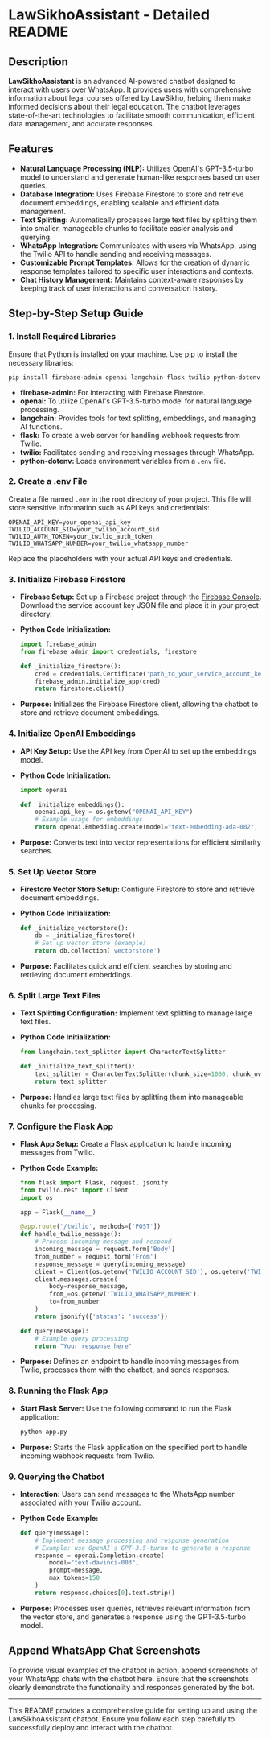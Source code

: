 # LawSikhoAssistant - Detailed README

## Description

**LawSikhoAssistant** is an advanced AI-powered chatbot designed to interact with users over WhatsApp. It provides users with comprehensive information about legal courses offered by LawSikho, helping them make informed decisions about their legal education. The chatbot leverages state-of-the-art technologies to facilitate smooth communication, efficient data management, and accurate responses. 

## Features

- **Natural Language Processing (NLP):** Utilizes OpenAI's GPT-3.5-turbo model to understand and generate human-like responses based on user queries.
- **Database Integration:** Uses Firebase Firestore to store and retrieve document embeddings, enabling scalable and efficient data management.
- **Text Splitting:** Automatically processes large text files by splitting them into smaller, manageable chunks to facilitate easier analysis and querying.
- **WhatsApp Integration:** Communicates with users via WhatsApp, using the Twilio API to handle sending and receiving messages.
- **Customizable Prompt Templates:** Allows for the creation of dynamic response templates tailored to specific user interactions and contexts.
- **Chat History Management:** Maintains context-aware responses by keeping track of user interactions and conversation history.

## Step-by-Step Setup Guide

### 1. Install Required Libraries

Ensure that Python is installed on your machine. Use pip to install the necessary libraries:

    pip install firebase-admin openai langchain flask twilio python-dotenv

- **firebase-admin:** For interacting with Firebase Firestore.
- **openai:** To utilize OpenAI's GPT-3.5-turbo model for natural language processing.
- **langchain:** Provides tools for text splitting, embeddings, and managing AI functions.
- **flask:** To create a web server for handling webhook requests from Twilio.
- **twilio:** Facilitates sending and receiving messages through WhatsApp.
- **python-dotenv:** Loads environment variables from a `.env` file.

### 2. Create a .env File

Create a file named `.env` in the root directory of your project. This file will store sensitive information such as API keys and credentials:

    OPENAI_API_KEY=your_openai_api_key
    TWILIO_ACCOUNT_SID=your_twilio_account_sid
    TWILIO_AUTH_TOKEN=your_twilio_auth_token
    TWILIO_WHATSAPP_NUMBER=your_twilio_whatsapp_number

Replace the placeholders with your actual API keys and credentials.

### 3. Initialize Firebase Firestore

- **Firebase Setup:** Set up a Firebase project through the [Firebase Console](https://console.firebase.google.com/). Download the service account key JSON file and place it in your project directory.
- **Python Code Initialization:**

    ```python
    import firebase_admin
    from firebase_admin import credentials, firestore

    def _initialize_firestore():
        cred = credentials.Certificate('path_to_your_service_account_key.json')
        firebase_admin.initialize_app(cred)
        return firestore.client()
    ```

- **Purpose:** Initializes the Firebase Firestore client, allowing the chatbot to store and retrieve document embeddings.

### 4. Initialize OpenAI Embeddings

- **API Key Setup:** Use the API key from OpenAI to set up the embeddings model.
- **Python Code Initialization:**

    ```python
    import openai

    def _initialize_embeddings():
        openai.api_key = os.getenv("OPENAI_API_KEY")
        # Example usage for embeddings
        return openai.Embedding.create(model="text-embedding-ada-002", input="sample text")
    ```

- **Purpose:** Converts text into vector representations for efficient similarity searches.

### 5. Set Up Vector Store

- **Firestore Vector Store Setup:** Configure Firestore to store and retrieve document embeddings.
- **Python Code Initialization:**

    ```python
    def _initialize_vectorstore():
        db = _initialize_firestore()
        # Set up vector store (example)
        return db.collection('vectorstore')
    ```

- **Purpose:** Facilitates quick and efficient searches by storing and retrieving document embeddings.

### 6. Split Large Text Files

- **Text Splitting Configuration:** Implement text splitting to manage large text files.
- **Python Code Initialization:**

    ```python
    from langchain.text_splitter import CharacterTextSplitter

    def _initialize_text_splitter():
        text_splitter = CharacterTextSplitter(chunk_size=1000, chunk_overlap=100)
        return text_splitter
    ```

- **Purpose:** Handles large text files by splitting them into manageable chunks for processing.

### 7. Configure the Flask App

- **Flask App Setup:** Create a Flask application to handle incoming messages from Twilio.
- **Python Code Example:**

    ```python
    from flask import Flask, request, jsonify
    from twilio.rest import Client
    import os

    app = Flask(__name__)

    @app.route('/twilio', methods=['POST'])
    def handle_twilio_message():
        # Process incoming message and respond
        incoming_message = request.form['Body']
        from_number = request.form['From']
        response_message = query(incoming_message)
        client = Client(os.getenv('TWILIO_ACCOUNT_SID'), os.getenv('TWILIO_AUTH_TOKEN'))
        client.messages.create(
            body=response_message,
            from_=os.getenv('TWILIO_WHATSAPP_NUMBER'),
            to=from_number
        )
        return jsonify({'status': 'success'})

    def query(message):
        # Example query processing
        return "Your response here"
    ```

- **Purpose:** Defines an endpoint to handle incoming messages from Twilio, processes them with the chatbot, and sends responses.

### 8. Running the Flask App

- **Start Flask Server:** Use the following command to run the Flask application:

    ```bash
    python app.py
    ```

- **Purpose:** Starts the Flask application on the specified port to handle incoming webhook requests from Twilio.

### 9. Querying the Chatbot

- **Interaction:** Users can send messages to the WhatsApp number associated with your Twilio account.
- **Python Code Example:**

    ```python
    def query(message):
        # Implement message processing and response generation
        # Example: use OpenAI's GPT-3.5-turbo to generate a response
        response = openai.Completion.create(
            model="text-davinci-003",
            prompt=message,
            max_tokens=150
        )
        return response.choices[0].text.strip()
    ```

- **Purpose:** Processes user queries, retrieves relevant information from the vector store, and generates a response using the GPT-3.5-turbo model.

## Append WhatsApp Chat Screenshots

To provide visual examples of the chatbot in action, append screenshots of your WhatsApp chats with the chatbot here. Ensure that the screenshots clearly demonstrate the functionality and responses generated by the bot.

---

This README provides a comprehensive guide for setting up and using the LawSikhoAssistant chatbot. Ensure you follow each step carefully to successfully deploy and interact with the chatbot.
